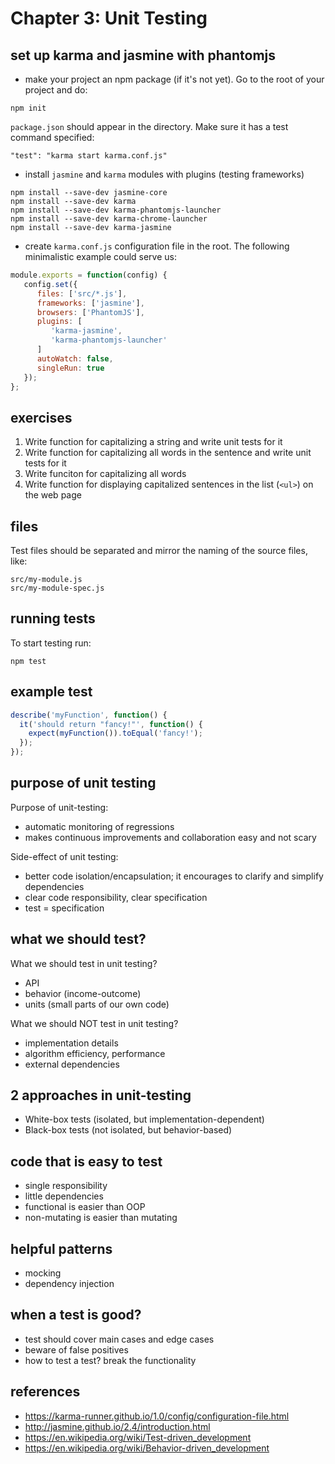 # Chapter 3: Unit Testing

## set up karma and jasmine with phantomjs

* make your project an npm package (if it's not yet). Go to the root of your project and do:

```
npm init
```

`package.json` should appear in the directory. Make sure it has a test command specified:

`"test": "karma start karma.conf.js"`

* install `jasmine` and `karma` modules with plugins (testing frameworks)

```
npm install --save-dev jasmine-core
npm install --save-dev karma
npm install --save-dev karma-phantomjs-launcher
npm install --save-dev karma-chrome-launcher
npm install --save-dev karma-jasmine
```

* create `karma.conf.js` configuration file in the root. The following minimalistic example could serve us:

```javascript
module.exports = function(config) {
   config.set({
      files: ['src/*.js'],
      frameworks: ['jasmine'],
      browsers: ['PhantomJS'],
      plugins: [
         'karma-jasmine',
         'karma-phantomjs-launcher'
      ]
      autoWatch: false,
      singleRun: true
   });
};
```

## exercises

1. Write function for capitalizing a string and write unit tests for it
2. Write function for capitalizing all words in the sentence and write unit tests for it
3. Write funciton for capitalizing all words 
4. Write function for displaying capitalized sentences in the list (`<ul>`) on the web page

## files

Test files should be separated and mirror the naming of the source files, like:
```
src/my-module.js
src/my-module-spec.js
```

## running tests

To start testing run:

```
npm test
```

## example test

```javascript
describe('myFunction', function() {
  it('should return "fancy!"', function() {
    expect(myFunction()).toEqual('fancy!');
  });
});

```

## purpose of unit testing

Purpose of unit-testing:
- automatic monitoring of regressions
- makes continuous improvements and collaboration easy and not scary

Side-effect of unit testing:
- better code isolation/encapsulation; it encourages to clarify and simplify dependencies
- clear code responsibility, clear specification
- test = specification 

## what we should test?

What we should test in unit testing?
- API
- behavior (income-outcome)
- units (small parts of our own code)

What we should NOT test in unit testing?
- implementation details
- algorithm efficiency, performance
- external dependencies

## 2 approaches in unit-testing

- White-box tests (isolated, but implementation-dependent)
- Black-box tests (not isolated, but behavior-based)

## code that is easy to test

- single responsibility
- little dependencies
- functional is easier than OOP
- non-mutating is easier than mutating

## helpful patterns
- mocking
- dependency injection

## when a test is good?
- test should cover main cases and edge cases
- beware of false positives
- how to test a test? break the functionality

## references

* https://karma-runner.github.io/1.0/config/configuration-file.html
* http://jasmine.github.io/2.4/introduction.html
* https://en.wikipedia.org/wiki/Test-driven_development
* https://en.wikipedia.org/wiki/Behavior-driven_development
